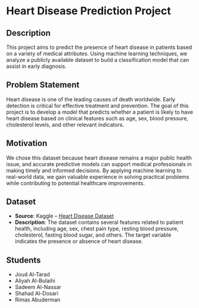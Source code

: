 # Heart Disease Prediction Project

## Description  
This project aims to predict the presence of heart disease in patients based on a variety of medical attributes. Using machine learning techniques, we analyze a publicly available dataset to build a classification model that can assist in early diagnosis.

## Problem Statement  
Heart disease is one of the leading causes of death worldwide. Early detection is critical for effective treatment and prevention. The goal of this project is to develop a model that predicts whether a patient is likely to have heart disease based on clinical features such as age, sex, blood pressure, cholesterol levels, and other relevant indicators.

## Motivation  
We chose this dataset because heart disease remains a major public health issue, and accurate predictive models can support medical professionals in making timely and informed decisions. By applying machine learning to real-world data, we gain valuable experience in solving practical problems while contributing to potential healthcare improvements.

## Dataset  
- **Source**: Kaggle – [Heart Disease Dataset](https://www.kaggle.com/datasets/johnsmith88/heart-disease-dataset)  
- **Description**: The dataset contains several features related to patient health, including age, sex, chest pain type, resting blood pressure, cholesterol, fasting blood sugar, and others. The target variable indicates the presence or absence of heart disease.

## Students  
- Joud Al-Tarad  
- Aliyah Al-Bulaihi  
- Sadeem Al-Nassar  
- Shahad Al-Dosari  
- Rimas Abuderman